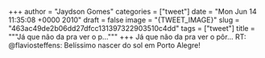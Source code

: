 
+++
author = "Jaydson Gomes"
categories = ["tweet"]
date = "Mon Jun 14 11:35:08 +0000 2010"
draft = false
image = "{TWEET_IMAGE}"
slug = "463ac49de2b06dd27dfcc131397322903510c4dd"
tags = ["tweet"]
title = """Já que não da pra ver o p..."""
+++
Já que não da pra ver o pôr... RT: @flaviosteffens: Belíssimo nascer do sol em Porto Alegre!
